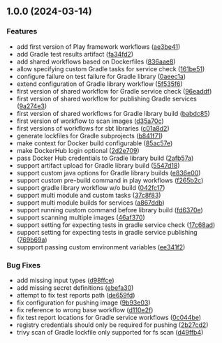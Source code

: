 ## 1.0.0 (2024-03-14)


### Features

* add first version of Play framework workflows ([ae3be41](https://github.com/stempler/gha-workflows/commit/ae3be414b473969c1727ea48b619bfc449c0a333))
* add Gradle test results artifact ([fa34fd2](https://github.com/stempler/gha-workflows/commit/fa34fd2f48d957c435357c3a1363f79d391c7779))
* add shared workflows based on Dockerfiles ([836aae8](https://github.com/stempler/gha-workflows/commit/836aae8ee064bcf44ffbce2de51f7130010ce236))
* allow specifying custom Gradle tasks for service check ([161be51](https://github.com/stempler/gha-workflows/commit/161be51606b0bc1fea5efaf366dde3ff86106e82))
* configure failure on test failure for Gradle library ([0aeec1a](https://github.com/stempler/gha-workflows/commit/0aeec1a62f9edc5b193e521a77df60cef67d57f7))
* extend configuration of Gradle library workflow ([5f535f6](https://github.com/stempler/gha-workflows/commit/5f535f66c4bd31fdbe5cbf927aead441e84888ee))
* first version of shared workflow for Gradle service check ([96eaddf](https://github.com/stempler/gha-workflows/commit/96eaddf95b1a0f432c299c3ff298aded0805f81e))
* first version of shared workflow for publishing Gradle services ([9a274e3](https://github.com/stempler/gha-workflows/commit/9a274e3b9d1c1f172449e8b221d99332ca1e72eb))
* first version of shared workflows for Gradle library build ([babdc85](https://github.com/stempler/gha-workflows/commit/babdc85c68aa60fbcc4110468933dcbbf95d9b94))
* first version of workflow to scan images ([d35a70c](https://github.com/stempler/gha-workflows/commit/d35a70c8df97d80a0f32e93e2c7296485bcf985f))
* first versions of workflows for sbt libraries ([c01a8d2](https://github.com/stempler/gha-workflows/commit/c01a8d2d36a2ecee3641a35879545564550050f4))
* generate lockfiles for Gradle subprojects ([b841f71](https://github.com/stempler/gha-workflows/commit/b841f7180f42cb9fcee30a45d550c2dcb55ac706))
* make context for Docker build configurable ([85ac57e](https://github.com/stempler/gha-workflows/commit/85ac57e239e40b0ea7399f689aa59a49a9d5c44f))
* make DockerHub login optional ([2d2e709](https://github.com/stempler/gha-workflows/commit/2d2e7091e407a675e81f8e83c69c77b40a941d3a))
* pass Docker Hub credentials to Gradle library build ([2afb57a](https://github.com/stempler/gha-workflows/commit/2afb57af641186a99cd4d65541daf225d2886cd8))
* support artifact upload for Gradle library build ([5547d18](https://github.com/stempler/gha-workflows/commit/5547d18e4c4a20ccf7b93a48d044fdf33a55c287))
* support custom java options for Gradle library builds ([e836e00](https://github.com/stempler/gha-workflows/commit/e836e00f801902d96bc07219b93d60e1a91abed8))
* support custom pre-build command in play workflows ([f265b2c](https://github.com/stempler/gha-workflows/commit/f265b2c33a00307416be2e70191580306b745b63))
* support gradle library workflow w/o build ([042fc17](https://github.com/stempler/gha-workflows/commit/042fc173c7cb12e61b977f24f12180295cb05e4e))
* support multi module and custom tasks ([37c8f83](https://github.com/stempler/gha-workflows/commit/37c8f8320ff3b8a4858b86f841636a7d677d245b))
* support multi module builds for services ([a867ddb](https://github.com/stempler/gha-workflows/commit/a867ddbb5c5922133bffc7068842ecfbf19f6cfe))
* support running custom command before library build ([fd6370e](https://github.com/stempler/gha-workflows/commit/fd6370e8acc38b1fd7b428e39fbadab2fabc6673))
* support scanning multiple images ([46af370](https://github.com/stempler/gha-workflows/commit/46af37020d5e9b0ce024ce30a27edfde905b60b7))
* support setting for expecting tests in gradle service check ([17c68ad](https://github.com/stempler/gha-workflows/commit/17c68ad5d19381cf35deff1855424baeb152529f))
* support setting for expecting tests in gradle service publishing ([769b69a](https://github.com/stempler/gha-workflows/commit/769b69aa83a0e6003625cdab7588d86cc6c8967d))
* suppport passing custom environment variables ([ee341f2](https://github.com/stempler/gha-workflows/commit/ee341f2b8f03e8d7d70c94d96a7e4e6372ffe138))


### Bug Fixes

* add missing input types ([d98ffce](https://github.com/stempler/gha-workflows/commit/d98ffce2e5f501c07162a0c36cfafe6aaa842759))
* add missing secret definitions ([ebefa30](https://github.com/stempler/gha-workflows/commit/ebefa305759ee523eee89423fa51a68b4539ea07))
* attempt to fix test reports path ([de659fd](https://github.com/stempler/gha-workflows/commit/de659fdbf38e35e71ef3e1459fb2ccb54c4bef3d))
* fix configuration for pushing image ([9b93e03](https://github.com/stempler/gha-workflows/commit/9b93e030fc1b4a339cacd8be2ff0d8dd5b076677))
* fix reference to wrong base workflow ([d110e2f](https://github.com/stempler/gha-workflows/commit/d110e2ff0307f9718d2e122075de9320018bb831))
* fix test report locations for Gradle service workflows ([0c044be](https://github.com/stempler/gha-workflows/commit/0c044be912a48f84d668e193f7c2cb67a1c39fe0))
* registry credentials should only be required for pushing ([2b27cd2](https://github.com/stempler/gha-workflows/commit/2b27cd27af5d08ebf4ec5dd7733229711f948566))
* trivy scan of Gradle lockfile only supported for fs scan ([d49ffb4](https://github.com/stempler/gha-workflows/commit/d49ffb40fc69c17e59d47764cdf3ff11c14e0adf))

